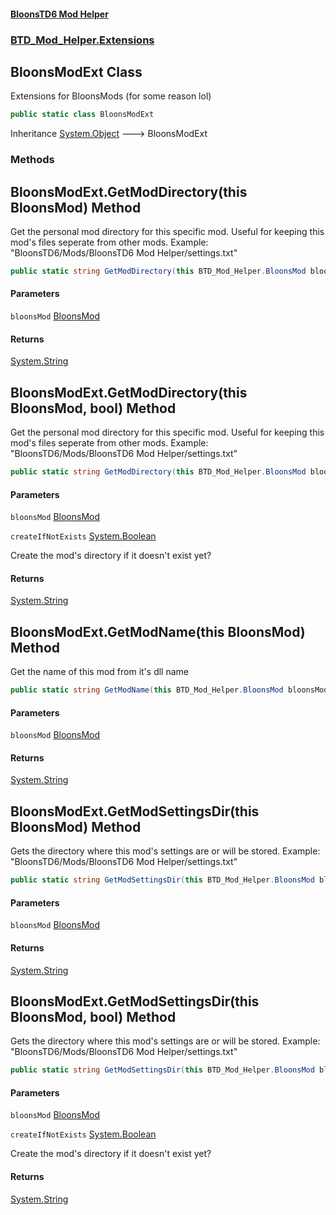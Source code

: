 #### [BloonsTD6 Mod Helper](README.md 'README')
### [BTD_Mod_Helper.Extensions](README.md#BTD_Mod_Helper.Extensions 'BTD_Mod_Helper.Extensions')

## BloonsModExt Class

Extensions for BloonsMods (for some reason lol)

```csharp
public static class BloonsModExt
```

Inheritance [System.Object](https://docs.microsoft.com/en-us/dotnet/api/System.Object 'System.Object') &#129106; BloonsModExt
### Methods

<a name='BTD_Mod_Helper.Extensions.BloonsModExt.GetModDirectory(thisBTD_Mod_Helper.BloonsMod)'></a>

## BloonsModExt.GetModDirectory(this BloonsMod) Method

Get the personal mod directory for this specific mod. Useful for keeping this mod's files seperate from other mods. Example: "BloonsTD6/Mods/BloonsTD6 Mod Helper/settings.txt"

```csharp
public static string GetModDirectory(this BTD_Mod_Helper.BloonsMod bloonsMod);
```
#### Parameters

<a name='BTD_Mod_Helper.Extensions.BloonsModExt.GetModDirectory(thisBTD_Mod_Helper.BloonsMod).bloonsMod'></a>

`bloonsMod` [BloonsMod](BTD_Mod_Helper.BloonsMod.md 'BTD_Mod_Helper.BloonsMod')

#### Returns
[System.String](https://docs.microsoft.com/en-us/dotnet/api/System.String 'System.String')

<a name='BTD_Mod_Helper.Extensions.BloonsModExt.GetModDirectory(thisBTD_Mod_Helper.BloonsMod,bool)'></a>

## BloonsModExt.GetModDirectory(this BloonsMod, bool) Method

Get the personal mod directory for this specific mod. Useful for keeping this mod's files seperate from other mods. Example: "BloonsTD6/Mods/BloonsTD6 Mod Helper/settings.txt"

```csharp
public static string GetModDirectory(this BTD_Mod_Helper.BloonsMod bloonsMod, bool createIfNotExists);
```
#### Parameters

<a name='BTD_Mod_Helper.Extensions.BloonsModExt.GetModDirectory(thisBTD_Mod_Helper.BloonsMod,bool).bloonsMod'></a>

`bloonsMod` [BloonsMod](BTD_Mod_Helper.BloonsMod.md 'BTD_Mod_Helper.BloonsMod')

<a name='BTD_Mod_Helper.Extensions.BloonsModExt.GetModDirectory(thisBTD_Mod_Helper.BloonsMod,bool).createIfNotExists'></a>

`createIfNotExists` [System.Boolean](https://docs.microsoft.com/en-us/dotnet/api/System.Boolean 'System.Boolean')

Create the mod's directory if it doesn't exist yet?

#### Returns
[System.String](https://docs.microsoft.com/en-us/dotnet/api/System.String 'System.String')

<a name='BTD_Mod_Helper.Extensions.BloonsModExt.GetModName(thisBTD_Mod_Helper.BloonsMod)'></a>

## BloonsModExt.GetModName(this BloonsMod) Method

Get the name of this mod from it's dll name

```csharp
public static string GetModName(this BTD_Mod_Helper.BloonsMod bloonsMod);
```
#### Parameters

<a name='BTD_Mod_Helper.Extensions.BloonsModExt.GetModName(thisBTD_Mod_Helper.BloonsMod).bloonsMod'></a>

`bloonsMod` [BloonsMod](BTD_Mod_Helper.BloonsMod.md 'BTD_Mod_Helper.BloonsMod')

#### Returns
[System.String](https://docs.microsoft.com/en-us/dotnet/api/System.String 'System.String')

<a name='BTD_Mod_Helper.Extensions.BloonsModExt.GetModSettingsDir(thisBTD_Mod_Helper.BloonsMod)'></a>

## BloonsModExt.GetModSettingsDir(this BloonsMod) Method

Gets the directory where this mod's settings are or will be stored. Example: "BloonsTD6/Mods/BloonsTD6 Mod Helper/settings.txt"

```csharp
public static string GetModSettingsDir(this BTD_Mod_Helper.BloonsMod bloonsMod);
```
#### Parameters

<a name='BTD_Mod_Helper.Extensions.BloonsModExt.GetModSettingsDir(thisBTD_Mod_Helper.BloonsMod).bloonsMod'></a>

`bloonsMod` [BloonsMod](BTD_Mod_Helper.BloonsMod.md 'BTD_Mod_Helper.BloonsMod')

#### Returns
[System.String](https://docs.microsoft.com/en-us/dotnet/api/System.String 'System.String')

<a name='BTD_Mod_Helper.Extensions.BloonsModExt.GetModSettingsDir(thisBTD_Mod_Helper.BloonsMod,bool)'></a>

## BloonsModExt.GetModSettingsDir(this BloonsMod, bool) Method

Gets the directory where this mod's settings are or will be stored. Example: "BloonsTD6/Mods/BloonsTD6 Mod Helper/settings.txt"

```csharp
public static string GetModSettingsDir(this BTD_Mod_Helper.BloonsMod bloonsMod, bool createIfNotExists);
```
#### Parameters

<a name='BTD_Mod_Helper.Extensions.BloonsModExt.GetModSettingsDir(thisBTD_Mod_Helper.BloonsMod,bool).bloonsMod'></a>

`bloonsMod` [BloonsMod](BTD_Mod_Helper.BloonsMod.md 'BTD_Mod_Helper.BloonsMod')

<a name='BTD_Mod_Helper.Extensions.BloonsModExt.GetModSettingsDir(thisBTD_Mod_Helper.BloonsMod,bool).createIfNotExists'></a>

`createIfNotExists` [System.Boolean](https://docs.microsoft.com/en-us/dotnet/api/System.Boolean 'System.Boolean')

Create the mod's directory if it doesn't exist yet?

#### Returns
[System.String](https://docs.microsoft.com/en-us/dotnet/api/System.String 'System.String')
